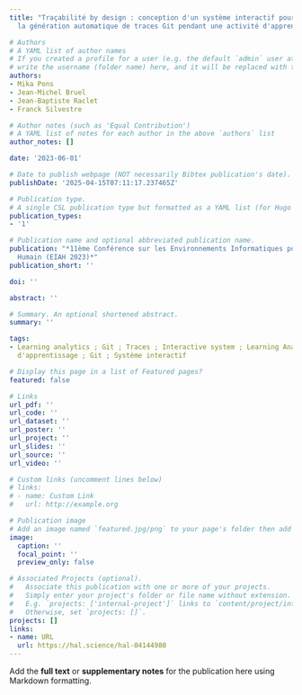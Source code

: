 ```yaml
---
title: "Traçabilité by design : conception d'un système interactif pour améliorer
  la génération automatique de traces Git pendant une activité d'apprentissage"

# Authors
# A YAML list of author names
# If you created a profile for a user (e.g. the default `admin` user at `content/authors/admin/`), 
# write the username (folder name) here, and it will be replaced with their full name and linked to their profile.
authors:
- Mika Pons
- Jean-Michel Bruel
- Jean-Baptiste Raclet
- Franck Silvestre

# Author notes (such as 'Equal Contribution')
# A YAML list of notes for each author in the above `authors` list
author_notes: []

date: '2023-06-01'

# Date to publish webpage (NOT necessarily Bibtex publication's date).
publishDate: '2025-04-15T07:11:17.237465Z'

# Publication type.
# A single CSL publication type but formatted as a YAML list (for Hugo requirements).
publication_types:
- '1'

# Publication name and optional abbreviated publication name.
publication: "*11ème Conférence sur les Environnements Informatiques pour l'Apprentissage
  Humain (EIAH 2023)*"
publication_short: ''

doi: ''

abstract: ''

# Summary. An optional shortened abstract.
summary: ''

tags:
- Learning analytics ; Git ; Traces ; Interactive system ; Learning Analytics ; Traces
  d'apprentissage ; Git ; Système interactif

# Display this page in a list of Featured pages?
featured: false

# Links
url_pdf: ''
url_code: ''
url_dataset: ''
url_poster: ''
url_project: ''
url_slides: ''
url_source: ''
url_video: ''

# Custom links (uncomment lines below)
# links:
# - name: Custom Link
#   url: http://example.org

# Publication image
# Add an image named `featured.jpg/png` to your page's folder then add a caption below.
image:
  caption: ''
  focal_point: ''
  preview_only: false

# Associated Projects (optional).
#   Associate this publication with one or more of your projects.
#   Simply enter your project's folder or file name without extension.
#   E.g. `projects: ['internal-project']` links to `content/project/internal-project/index.md`.
#   Otherwise, set `projects: []`.
projects: []
links:
- name: URL
  url: https://hal.science/hal-04144980
---
```


Add the **full text** or **supplementary notes** for the publication here using Markdown formatting.
